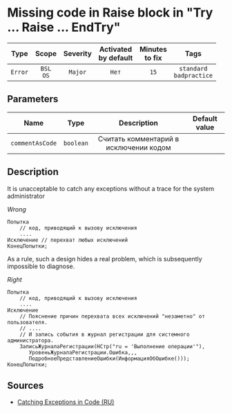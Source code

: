 # Missing code in Raise block in "Try ... Raise ... EndTry"

| Type | Scope | Severity | Activated<br/>by default | Minutes<br/>to fix | Tags |
| :-: | :-: | :-: | :-: | :-: | :-: |
| `Error` | `BSL`<br/>`OS` | `Major` | `Нет` | `15` | `standard`<br/>`badpractice` |

## Parameters 

| Name | Type | Description | Default value |
| :-: | :-: | :-: | :-: |
| `commentAsCode` | `boolean` | Считать комментарий в исключении кодом |  |

<!-- Блоки выше заполняются автоматически, не трогать -->
## Description

It is unacceptable to catch any exceptions without a trace for the system administrator

*Wrong*

```bsl
Попытка 
    // код, приводящий к вызову исключения
    ....
Исключение // перехват любых исключений
КонецПопытки;

```

As a rule, such a design hides a real problem, which is subsequently impossible to diagnose.

*Right*

```bsl
Попытка 
    // код, приводящий к вызову исключения
    ....
Исключение
    // Пояснение причин перехвата всех исключений "незаметно" от пользователя.
    // ....
    // И запись события в журнал регистрации для системного администратора.
    ЗаписьЖурналаРегистрации(НСтр("ru = 'Выполнение операции'"),
       УровеньЖурналаРегистрации.Ошибка,,,
       ПодробноеПредставлениеОшибки(ИнформацияОбОшибке()));
КонецПопытки;
```

## Sources

* [Catching Exceptions in Code (RU)](https://its.1c.ru/db/v8std#content:499:hdoc)
